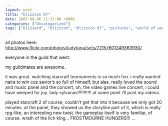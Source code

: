 ```yaml
---
layout: post
title: "blizzcon 07"
date: 2007-08-06 21:31:00 +0000
categories: ["Uncategorized"]
tags: ["blizzard", "blizzcon", "blizzcon 07", "pictures", "world of warcraft"]
---
```


all photos here: http://www.flickr.com/photos/judytuna/sets/72157601249363930/

everyone in the guild that went:

[](http://www.flickr.com/photos/judytuna/1026515503/in/set-72157601249363930)

my guildmates are awesome.

it was great. watching starcraft tournaments is so much fun. i really wanted nalra to win cuz savior’s so full of himself, but alas. really loved the sound and music panel and the concert, oh, the video games live concert, i could have weeped for joy. lady sylvanas!!!!!!!!!!! at some point i’ll post my videos.

played starcraft 2 of course, couldn’t get that into it because we only got 20 minutes. at the panel, they showed us the storyline part of it, which is really rpg-like, an interesting new twist. the gameplay itself is very familiar, of course. wrath of the lich king… FROSTMOURNE HUNGERS!!! …